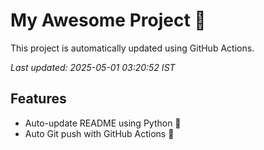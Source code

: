# My Awesome Project 🚀

This project is automatically updated using GitHub Actions.

_Last updated: 2025-05-01 03:20:52 IST_

## Features
- Auto-update README using Python 🐍
- Auto Git push with GitHub Actions 🤖
